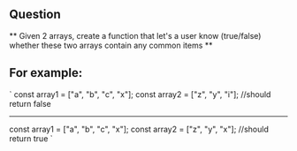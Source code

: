 ## Question

** Given 2 arrays, create a function that let's a user know (true/false) whether these two arrays contain any common items **

## For example:

`
const array1 = ["a", "b", "c", "x"];
const array2 = ["z", "y", "i"];
//should return false

---

const array1 = ["a", "b", "c", "x"];
const array2 = ["z", "y", "x"];
//should return true
`
